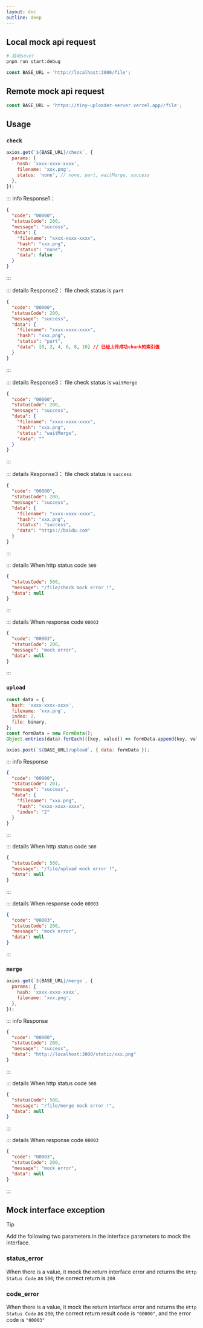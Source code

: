 ```yaml
---
layout: doc
outline: deep
---
```


## Local mock api request

```bash
# 启动sever
pnpm run start:debug
```

```js
const BASE_URL = 'http://localhost:3000/file';
```

## Remote mock api request

```js
const BASE_URL = 'https://tiny-uploader-server.vercel.app//file';
```

## Usage

### `check`

```js {1}
axios.get(`${BASE_URL}/check`, {
  params: {
    hash: 'xxxx-xxxx-xxxx',
    filename: 'xxx.png',
    status: 'none', // none, part, waitMerge, success
  },
});
```

::: info Response1：

```json
{
  "code": "00000",
  "statusCode": 200,
  "message": "success",
  "data": {
    "filename": "xxxx-xxxx-xxxx",
    "hash": "xxx.png",
    "status": "none",
    "data": false
  }
}
```

:::

::: details Response2： file check status is `part`

```json
{
  "code": "00000",
  "statusCode": 200,
  "message": "success",
  "data": {
    "filename": "xxxx-xxxx-xxxx",
    "hash": "xxx.png",
    "status": "part",
    "data": [0, 2, 4, 6, 8, 10] // 已经上传成功chunk的索引值
  }
}
```

:::

::: details Response3： file check status is `waitMerge`

```json
{
  "code": "00000",
  "statusCode": 200,
  "message": "success",
  "data": {
    "filename": "xxxx-xxxx-xxxx",
    "hash": "xxx.png",
    "status": "waitMerge",
    "data": ""
  }
}
```

:::

::: details Response3： file check status is `success`

```json
{
  "code": "00000",
  "statusCode": 200,
  "message": "success",
  "data": {
    "filename": "xxxx-xxxx-xxxx",
    "hash": "xxx.png",
    "status": "success",
    "data": "https://baidu.com"
  }
}
```

:::

::: details When http status code `500`

```json
{
  "statusCode": 500,
  "message": "/file/check mock error !",
  "data": null
}
```

:::

::: details When response code `00003`

```json
{
  "code": "00003",
  "statusCode": 200,
  "message": "mock error",
  "data": null
}
```

:::

### `upload`

```js {10}
const data = {
  hash: 'xxxx-xxxx-xxxx',
  filename: 'xxx.png',
  index: 2,
  file: binary,
};
const formData = new FormData();
Object.entries(data).forEach(([key, value]) => formData.append(key, value));

axios.post(`${BASE_URL}/upload`, { data: formData });
```

::: info Response

```json
{
  "code": "00000",
  "statusCode": 201,
  "message": "success",
  "data": {
    "filename": "xxx.png",
    "hash": "xxxx-xxxx-xxxx",
    "index": "2"
  }
}
```

:::

::: details When http status code `500`

```json
{
  "statusCode": 500,
  "message": "/file/upload mock error !",
  "data": null
}
```

:::

::: details When response code `00003`

```json
{
  "code": "00003",
  "statusCode": 200,
  "message": "mock error",
  "data": null
}
```

:::

### `merge`

```js {1}
axios.get(`${BASE_URL}/merge`, {
  params: {
    hash: 'xxxx-xxxx-xxxx',
    filename: 'xxx.png',
  },
});
```

::: info Response

```json
{
  "code": "00000",
  "statusCode": 200,
  "message": "success",
  "data": "http://localhost:3000/static/xxx.png"
}
```

:::

::: details When http status code `500`

```json
{
  "statusCode": 500,
  "message": "/file/merge mock error !",
  "data": null
}
```

:::

::: details When response code `00003`

```json
{
  "code": "00003",
  "statusCode": 200,
  "message": "mock error",
  "data": null
}
```

:::

## Mock interface exception

> [!TIP]
> Add the following two parameters in the interface parameters to mock the interface.

### status_error

When there is a value, it mock the return interface error and returns the `Http Status Code` as `500`; the correct return is `200`

### code_error

When there is a value, it mock the return interface error and returns the `Http Status Code` as `200`; the correct return result code is `"00000"`, and the error code is `"00003"`
